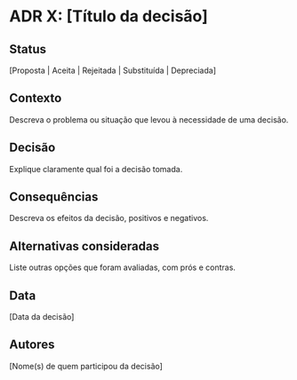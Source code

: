 # ADR X: [Título da decisão]

## Status
[Proposta | Aceita | Rejeitada | Substituída | Depreciada]

## Contexto
Descreva o problema ou situação que levou à necessidade de uma decisão.

## Decisão
Explique claramente qual foi a decisão tomada.

## Consequências
Descreva os efeitos da decisão, positivos e negativos.

## Alternativas consideradas
Liste outras opções que foram avaliadas, com prós e contras.

## Data
[Data da decisão]

## Autores
[Nome(s) de quem participou da decisão]
